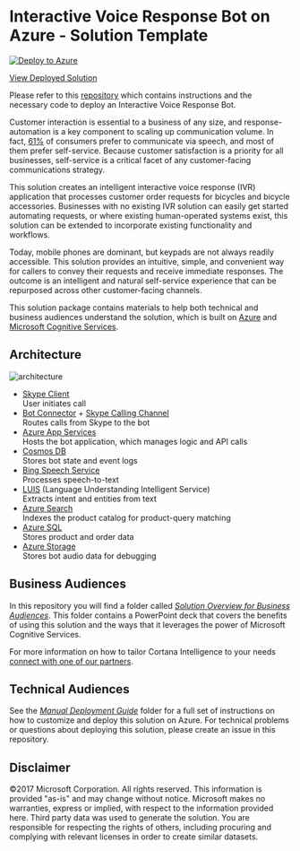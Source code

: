 # Interactive Voice Response Bot on Azure - Solution Template

[![Deploy to Azure](https://raw.githubusercontent.com/Azure/Azure-CortanaIntelligence-SolutionAuthoringWorkspace/master/docs/images/DeployToAzure.PNG)](https://start.cortanaintelligence.com/Deployments/new/interactive-voice-response-bot?source=GitHub)

[View Deployed Solution](https://start.cortanaintelligence.com/Deployments?type=interactive-voice-response-bot)

Please refer to this [repository](https://github.com/Azure/cortana-intelligence-interactive-voice-response-bot) which contains instructions and the necessary code to deploy an Interactive Voice Response Bot.

Customer interaction is essential to a business of any size, and response-automation is a key component to scaling up communication volume. In fact, [61%][3] of consumers prefer to communicate via speech, and most of them prefer self-service. Because customer satisfaction is a priority for all businesses, self-service is a critical facet of any customer-facing communications strategy.

This solution creates an intelligent interactive voice response (IVR) application that processes customer order requests for bicycles and bicycle accessories.
Businesses with no existing IVR solution can easily get started automating requests, or where existing human-operated systems exist, this solution can be extended to incorporate existing functionality and workflows.

Today, mobile phones are dominant, but keypads are not always readily accessible. This solution provides an intuitive, simple, and convenient way for callers to convey their requests and receive immediate responses. The outcome is an intelligent and natural self-service experience that can be repurposed across other customer-facing channels.

This solution package contains materials to help both technical and business audiences understand the solution, which is built on [Azure][7] and [Microsoft Cognitive Services][2].

## Architecture
![architecture](https://raw.githubusercontent.com/Azure/cortana-intelligence-interactive-voice-response-bot/master/Technical%20Deployment%20Guide/docs/img/arch.png)

* [Skype Client][8]  
User initiates call
* [Bot Connector][9] + [Skype Calling Channel][10]   
Routes calls from Skype to the bot
* [Azure App Services][17]  
Hosts the bot application, which manages logic and API calls
* [Cosmos DB][15]  
Stores bot state and event logs
* [Bing Speech Service][11]    
Processes speech-to-text
* [LUIS][12] (Language Understanding Intelligent Service)  
Extracts intent and entities from text
* [Azure Search][13]  
Indexes the product catalog for product-query matching
* [Azure SQL][14]  
Stores product and order data
* [Azure Storage][16]  
Stores bot audio data for debugging

## Business Audiences
In this repository you will find a folder called [*Solution Overview for Business Audiences*][4]. This folder contains a PowerPoint deck that covers the benefits of using this solution and the ways that it leverages the power of Microsoft Cognitive Services.

For more information on how to tailor Cortana Intelligence to your needs [connect with one of our partners][5].

## Technical Audiences
See the [*Manual Deployment Guide*][6] folder for a full set of instructions on how to customize and deploy this solution on Azure. For technical problems or questions about deploying this solution, please create an issue in this repository.

## Disclaimer
©2017 Microsoft Corporation. All rights reserved.  This information is provided "as-is" and may change without notice. Microsoft makes no warranties, express or implied, with respect to the information provided here.  Third party data was used to generate the solution.  You are responsible for respecting the rights of others, including procuring and complying with relevant licenses in order to create similar datasets.

[IMG1]: ./Technical%20Deployment%20Guide/docs/img/arch.png
[1]: https://www.microsoft.com/en-us/server-cloud/cortana-intelligence-suite/Overview.aspx
[2]: https://www.microsoft.com/cognitive-services
[3]: https://www.talkdesk.com/blog/10-customer-services-statistics-for-call-center-supervisors/
[4]: ./Solution%20Overview%20for%20Business%20Audiences
[5]: http://aka.ms/CISFindPartner
[6]: ./Technical%20Deployment%20Guide
[7]: https://azure.microsoft.com/en-us/
[8]: https://www.skype.com/
[9]: https://dev.botframework.com/
[10]: https://dev.skype.com/bots
[11]: https://docs.microsoft.com/en-us/azure/cognitive-services/speech/home
[12]: https://docs.microsoft.com/en-us/azure/cognitive-services/LUIS/Home
[13]: https://docs.microsoft.com/en-us/azure/search/
[14]: https://docs.microsoft.com/en-us/azure/sql-database/
[15]: https://docs.microsoft.com/en-us/azure/cosmos-db/
[16]: https://docs.microsoft.com/en-us/azure/storage/
[17]: https://docs.microsoft.com/en-us/azure/app-service/
